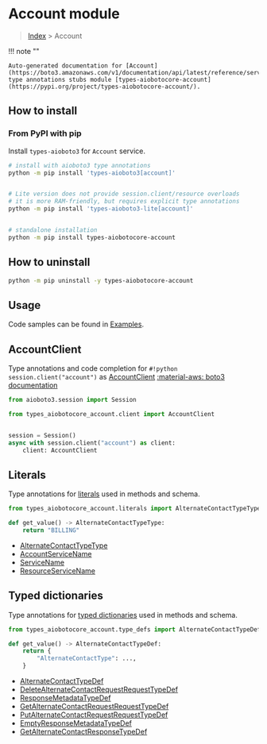 # Account module

> [Index](../README.md) > Account


!!! note ""

    Auto-generated documentation for [Account](https://boto3.amazonaws.com/v1/documentation/api/latest/reference/services/account.html#Account)
    type annotations stubs module [types-aiobotocore-account](https://pypi.org/project/types-aiobotocore-account/).

## How to install



### From PyPI with pip

Install `types-aioboto3` for `Account` service.

```bash
# install with aioboto3 type annotations
python -m pip install 'types-aioboto3[account]'


# Lite version does not provide session.client/resource overloads
# it is more RAM-friendly, but requires explicit type annotations
python -m pip install 'types-aioboto3-lite[account]'


# standalone installation
python -m pip install types-aiobotocore-account
```



## How to uninstall

```bash
python -m pip uninstall -y types-aiobotocore-account
```

## Usage

Code samples can be found in [Examples](./usage.md).

## AccountClient

Type annotations and code completion for  `#!python session.client("account")` as [AccountClient](./client.md)
[:material-aws: boto3 documentation](https://boto3.amazonaws.com/v1/documentation/api/latest/reference/services/account.html#Account.Client)

```python title="Usage example"
from aioboto3.session import Session

from types_aiobotocore_account.client import AccountClient


session = Session()
async with session.client("account") as client:
    client: AccountClient
```








## Literals

Type annotations for [literals](./literals.md) used in methods and schema.

```python title="Usage example"
from types_aiobotocore_account.literals import AlternateContactTypeType

def get_value() -> AlternateContactTypeType:
    return "BILLING"
```

- [AlternateContactTypeType](./literals.md#alternatecontacttypetype)
- [AccountServiceName](./literals.md#accountservicename)
- [ServiceName](./literals.md#servicename)
- [ResourceServiceName](./literals.md#resourceservicename)




## Typed dictionaries

Type annotations for [typed dictionaries](./type_defs.md) used in methods and schema.

```python title="Usage example"
from types_aiobotocore_account.type_defs import AlternateContactTypeDef

def get_value() -> AlternateContactTypeDef:
    return {
        "AlternateContactType": ...,
    }
```

- [AlternateContactTypeDef](./type_defs.md#alternatecontacttypedef)
- [DeleteAlternateContactRequestRequestTypeDef](./type_defs.md#deletealternatecontactrequestrequesttypedef)
- [ResponseMetadataTypeDef](./type_defs.md#responsemetadatatypedef)
- [GetAlternateContactRequestRequestTypeDef](./type_defs.md#getalternatecontactrequestrequesttypedef)
- [PutAlternateContactRequestRequestTypeDef](./type_defs.md#putalternatecontactrequestrequesttypedef)
- [EmptyResponseMetadataTypeDef](./type_defs.md#emptyresponsemetadatatypedef)
- [GetAlternateContactResponseTypeDef](./type_defs.md#getalternatecontactresponsetypedef)

